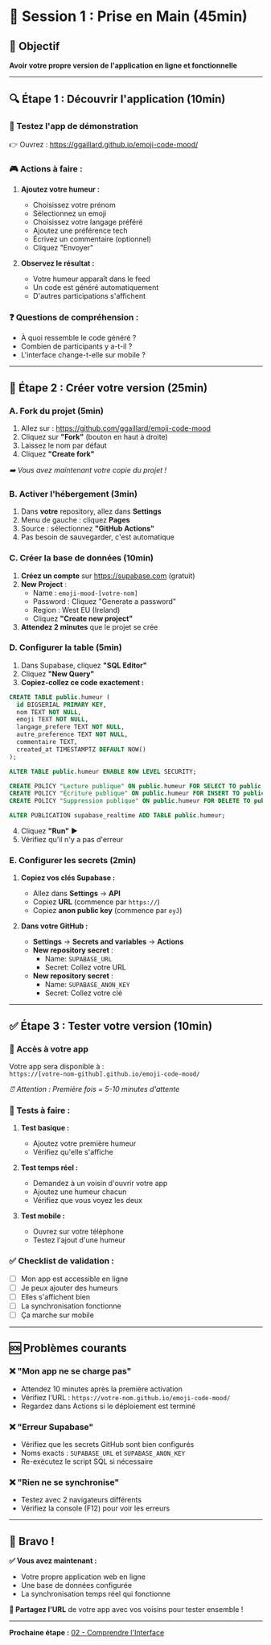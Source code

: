 # 🚀 Session 1 : Prise en Main (45min)

## 🎯 Objectif
**Avoir votre propre version de l'application en ligne et fonctionnelle**

---

## 🔍 Étape 1 : Découvrir l'application (10min)

### **📱 Testez l'app de démonstration**
👉 Ouvrez : https://ggaillard.github.io/emoji-code-mood/

### **🎮 Actions à faire :**
1. **Ajoutez votre humeur :**
   - Choisissez votre prénom
   - Sélectionnez un emoji
   - Choisissez votre langage préféré
   - Ajoutez une préférence tech
   - Écrivez un commentaire (optionnel)
   - Cliquez "Envoyer"

2. **Observez le résultat :**
   - Votre humeur apparaît dans le feed
   - Un code est généré automatiquement
   - D'autres participations s'affichent

### **❓ Questions de compréhension :**
- À quoi ressemble le code généré ?
- Combien de participants y a-t-il ?
- L'interface change-t-elle sur mobile ?

---

## 🍴 Étape 2 : Créer votre version (25min)

### **A. Fork du projet (5min)**
1. Allez sur : https://github.com/ggaillard/emoji-code-mood
2. Cliquez sur **"Fork"** (bouton en haut à droite)
3. Laissez le nom par défaut
4. Cliquez **"Create fork"**

*➡️ Vous avez maintenant votre copie du projet !*

### **B. Activer l'hébergement (3min)**
1. Dans **votre** repository, allez dans **Settings**
2. Menu de gauche : cliquez **Pages**
3. Source : sélectionnez **"GitHub Actions"**
4. Pas besoin de sauvegarder, c'est automatique

### **C. Créer la base de données (10min)**
1. **Créez un compte** sur https://supabase.com (gratuit)
2. **New Project** :
   - Name : `emoji-mood-[votre-nom]`
   - Password : Cliquez "Generate a password"
   - Region : West EU (Ireland)
   - Cliquez **"Create new project"**
3. **Attendez 2 minutes** que le projet se crée

### **D. Configurer la table (5min)**
1. Dans Supabase, cliquez **"SQL Editor"**
2. Cliquez **"New Query"**
3. **Copiez-collez ce code exactement :**

```sql
CREATE TABLE public.humeur (
  id BIGSERIAL PRIMARY KEY,
  nom TEXT NOT NULL,
  emoji TEXT NOT NULL,
  langage_prefere TEXT NOT NULL,
  autre_preference TEXT NOT NULL,
  commentaire TEXT,
  created_at TIMESTAMPTZ DEFAULT NOW()
);

ALTER TABLE public.humeur ENABLE ROW LEVEL SECURITY;

CREATE POLICY "Lecture publique" ON public.humeur FOR SELECT TO public USING (true);
CREATE POLICY "Écriture publique" ON public.humeur FOR INSERT TO public WITH CHECK (true);
CREATE POLICY "Suppression publique" ON public.humeur FOR DELETE TO public USING (true);

ALTER PUBLICATION supabase_realtime ADD TABLE public.humeur;
```

4. Cliquez **"Run"** ▶️
5. Vérifiez qu'il n'y a pas d'erreur

### **E. Configurer les secrets (2min)**
1. **Copiez vos clés Supabase :**
   - Allez dans **Settings** → **API**
   - Copiez **URL** (commence par `https://`)
   - Copiez **anon public key** (commence par `eyJ`)

2. **Dans votre GitHub :**
   - **Settings** → **Secrets and variables** → **Actions**
   - **New repository secret** :
     - Name: `SUPABASE_URL`
     - Secret: Collez votre URL
   - **New repository secret** :
     - Name: `SUPABASE_ANON_KEY`
     - Secret: Collez votre clé

---

## ✅ Étape 3 : Tester votre version (10min)

### **🔗 Accès à votre app**
Votre app sera disponible à :  
`https://[votre-nom-github].github.io/emoji-code-mood/`

*⏰ Attention : Première fois = 5-10 minutes d'attente*

### **🧪 Tests à faire :**
1. **Test basique :**
   - Ajoutez votre première humeur
   - Vérifiez qu'elle s'affiche

2. **Test temps réel :**
   - Demandez à un voisin d'ouvrir votre app
   - Ajoutez une humeur chacun
   - Vérifiez que vous voyez les deux

3. **Test mobile :**
   - Ouvrez sur votre téléphone
   - Testez l'ajout d'une humeur

### **✅ Checklist de validation :**
- [ ] Mon app est accessible en ligne
- [ ] Je peux ajouter des humeurs
- [ ] Elles s'affichent bien
- [ ] La synchronisation fonctionne
- [ ] Ça marche sur mobile

---

## 🆘 Problèmes courants

### **❌ "Mon app ne se charge pas"**
- Attendez 10 minutes après la première activation
- Vérifiez l'URL : `https://votre-nom.github.io/emoji-code-mood/`
- Regardez dans Actions si le déploiement est terminé

### **❌ "Erreur Supabase"**
- Vérifiez que les secrets GitHub sont bien configurés
- Noms exacts : `SUPABASE_URL` et `SUPABASE_ANON_KEY`
- Re-exécutez le script SQL si nécessaire

### **❌ "Rien ne se synchronise"**
- Testez avec 2 navigateurs différents
- Vérifiez la console (F12) pour voir les erreurs

---

## 🎉 Bravo !

**✅ Vous avez maintenant :**
- Votre propre application web en ligne
- Une base de données configurée
- La synchronisation temps réel qui fonctionne

**🔗 Partagez l'URL** de votre app avec vos voisins pour tester ensemble !

---

**Prochaine étape :** [02 - Comprendre l'Interface](02-html-css-moderne.md)
